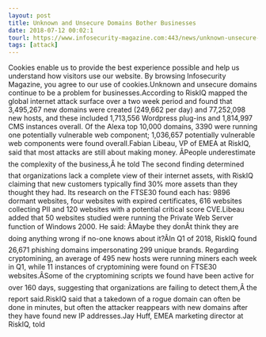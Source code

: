```yaml
---
layout: post
title: Unknown and Unsecure Domains Bother Businesses
date: 2018-07-12 00:02:1
tourl: https://www.infosecurity-magazine.com:443/news/unknown-unsecure-domains-bother/
tags: [attack]
---
```

Cookies enable us to provide the best experience possible and help us understand how visitors use our website. By browsing Infosecurity Magazine, you agree to our use of cookies.Unknown and unsecure domains continue to be a problem for businesses.According to RiskIQ mapped the global internet attack surface over a two week period and found that 3,495,267 new domains were created (249,662 per day) and 77,252,098 new hosts, and these included 1,713,556 Wordpress plug-ins and 1,814,997 CMS instances overall. Of the Alexa top 10,000 domains, 3390 were running one potentially vulnerable web component; 1,036,657 potentially vulnerable web components were found overall.Fabian Libeau, VP of EMEA at RiskIQ, said that most attacks are still about making money. ÂPeople underestimate the complexity of the business,Â he told The second finding determined that organizations lack a complete view of their internet assets, with RiskIQ claiming that new customers typically find 30% more assets than they thought they had. Its research on the FTSE30 found each has: 9896 dormant websites, four websites with expired certificates, 616 websites collecting PII and 120 websites with a potential critical score CVE.Libeau added that 50 websites studied were running the Private Web Server function of Windows 2000. He said: ÂMaybe they donÂt think they are doing anything wrong if no-one knows about it?ÂIn Q1 of 2018, RiskIQ found 26,671 phishing domains impersonating 299 unique brands. Regarding cryptomining, an average of 495 new hosts were running miners each week in Q1, while 11 instances of cryptomining were found on FTSE30 websites.ÂSome of the cryptomining scripts we found have been active for over 160 days, suggesting that organizations are failing to detect them,Â the report said.RiskIQ said that a takedown of a rogue domain can often be done in minutes, but often the attacker reappears with new domains after they have found new IP addresses.Jay Huff, EMEA marketing director at RiskIQ, told 